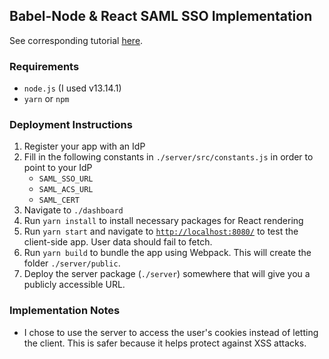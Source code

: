 ## Babel-Node & React SAML SSO Implementation
See corresponding tutorial [here]().

### Requirements
- `node.js` (I used v13.14.1)
- `yarn` or `npm`

### Deployment Instructions
1. Register your app with an IdP
2. Fill in the following constants in `./server/src/constants.js` in order to point to your IdP
   - `SAML_SSO_URL`
   - `SAML_ACS_URL`
   - `SAML_CERT`
3. Navigate to `./dashboard`
4. Run `yarn install` to install necessary packages for React rendering
5. Run `yarn start` and navigate to [`http://localhost:8080/`](http://localhost:8080/) to test the client-side app. User data should fail to fetch.
6. Run `yarn build` to bundle the app using Webpack. This will create the folder `./server/public`.
7. Deploy the server package (`./server`) somewhere that will give you a publicly accessible URL.

### Implementation Notes
- I chose to use the server to access the user's cookies instead of letting the client. This is safer because it helps protect against XSS attacks.
